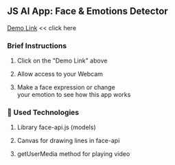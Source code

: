 ## JS AI App: Face & Emotions Detector

[Demo Link](https://face-detection-js-production.up.railway.app) << click here

### Brief Instructions

1. Click on the "Demo Link" above

2. Allow access to your Webcam

3. Make a face expression or change <br>
   your emotion to see how this app works

### :gem: Used Technologies

1. Library face-api.js (models)

2. Canvas for drawing lines in face-api

3. getUserMedia method for playing video
